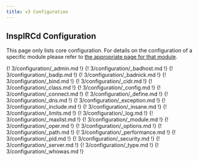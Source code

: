 ```yaml
---
title: v3 Configuration
---
```


## InspIRCd Configuration

This page only lists core configuration. For details on the configuration of a specific module please refer to [the appropriate page for that module](/3/modules).

{! 3/configuration/_admin.md !}
{! 3/configuration/_badhost.md !}
{! 3/configuration/_badip.md !}
{! 3/configuration/_badnick.md !}
{! 3/configuration/_bind.md !}
{! 3/configuration/_cidr.md !}
{! 3/configuration/_class.md !}
{! 3/configuration/_config.md !}
{! 3/configuration/_connect.md !}
{! 3/configuration/_define.md !}
{! 3/configuration/_dns.md !}
{! 3/configuration/_exception.md !}
{! 3/configuration/_include.md !}
{! 3/configuration/_insane.md !}
{! 3/configuration/_limits.md !}
{! 3/configuration/_log.md !}
{! 3/configuration/_maxlist.md !}
{! 3/configuration/_module.md !}
{! 3/configuration/_oper.md !}
{! 3/configuration/_options.md !}
{! 3/configuration/_path.md !}
{! 3/configuration/_performance.md !}
{! 3/configuration/_pid.md !}
{! 3/configuration/_security.md !}
{! 3/configuration/_server.md !}
{! 3/configuration/_type.md !}
{! 3/configuration/_whowas.md !}
